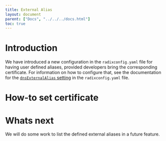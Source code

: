 ```yaml
---
title: External Alias
layout: document
parent: ["Docs", "../../../docs.html"]
toc: true
---
```


# Introduction

We have introduced a new configuration in the `radixconfig.yaml` file for having user defined aliases, provided developers bring the corresponding certificate. For information on how to configure that, see the documentation for the [`dnsExternalAlias` setting](../../reference-radix-config/#dnsexternalalias) in the `radixconfig.yaml` file.

# How-to set certificate



# Whats next

We will do some work to list the defined external aliases in a future feature.
